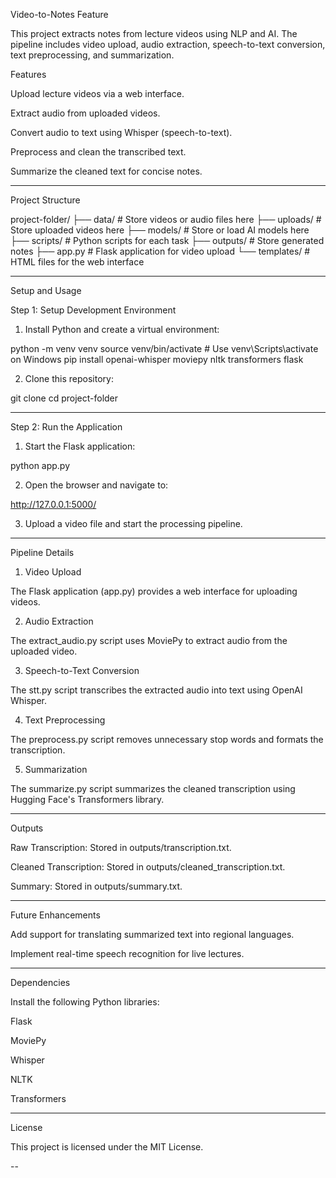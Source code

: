 Video-to-Notes Feature

This project extracts notes from lecture videos using NLP and AI. The pipeline includes video upload, audio extraction, speech-to-text conversion, text preprocessing, and summarization.

Features

Upload lecture videos via a web interface.

Extract audio from uploaded videos.

Convert audio to text using Whisper (speech-to-text).

Preprocess and clean the transcribed text.

Summarize the cleaned text for concise notes.



---

Project Structure

project-folder/
├── data/                # Store videos or audio files here
├── uploads/             # Store uploaded videos here
├── models/              # Store or load AI models here
├── scripts/             # Python scripts for each task
├── outputs/             # Store generated notes
├── app.py               # Flask application for video upload
└── templates/           # HTML files for the web interface


---

Setup and Usage

Step 1: Setup Development Environment

1. Install Python and create a virtual environment:

python -m venv venv
source venv/bin/activate  # Use venv\Scripts\activate on Windows
pip install openai-whisper moviepy nltk transformers flask


2. Clone this repository:

git clone <repository-url>
cd project-folder




---

Step 2: Run the Application

1. Start the Flask application:

python app.py


2. Open the browser and navigate to:

http://127.0.0.1:5000/


3. Upload a video file and start the processing pipeline.




---

Pipeline Details

1. Video Upload

The Flask application (app.py) provides a web interface for uploading videos.

2. Audio Extraction

The extract_audio.py script uses MoviePy to extract audio from the uploaded video.

3. Speech-to-Text Conversion

The stt.py script transcribes the extracted audio into text using OpenAI Whisper.

4. Text Preprocessing

The preprocess.py script removes unnecessary stop words and formats the transcription.

5. Summarization

The summarize.py script summarizes the cleaned transcription using Hugging Face's Transformers library.


---

Outputs

Raw Transcription: Stored in outputs/transcription.txt.

Cleaned Transcription: Stored in outputs/cleaned_transcription.txt.

Summary: Stored in outputs/summary.txt.



---

Future Enhancements

Add support for translating summarized text into regional languages.

Implement real-time speech recognition for live lectures.



---

Dependencies

Install the following Python libraries:

Flask

MoviePy

Whisper

NLTK

Transformers



---

License

This project is licensed under the MIT License.


--

